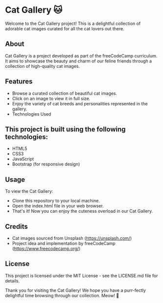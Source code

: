 # Cat Gallery 🐱
Welcome to the Cat Gallery project! This is a delightful collection of adorable cat images curated for all the cat lovers out there.

## About
Cat Gallery is a project developed as part of the freeCodeCamp curriculum. It aims to showcase the beauty and charm of our feline friends through a collection of high-quality cat images.

## Features
- Browse a curated collection of beautiful cat images.
- Click on an image to view it in full size.
- Enjoy the variety of cat breeds and personalities represented in the gallery.
- Technologies Used
## This project is built using the following technologies:

- HTML5
- CSS3
- JavaScript
- Bootstrap (for responsive design)
## Usage
To view the Cat Gallery:

- Clone this repository to your local machine.
- Open the index.html file in your web browser.
- That's it! Now you can enjoy the cuteness overload in our Cat Gallery.

## Credits
- Cat images sourced from Unsplash (https://unsplash.com/)
- Project idea and implementation by freeCodeCamp (https://www.freecodecamp.org/)
## License
This project is licensed under the MIT License - see the LICENSE.md file for details.

Thank you for visiting the Cat Gallery! We hope you have a purr-fectly delightful time browsing through our collection. Meow! 🐾
